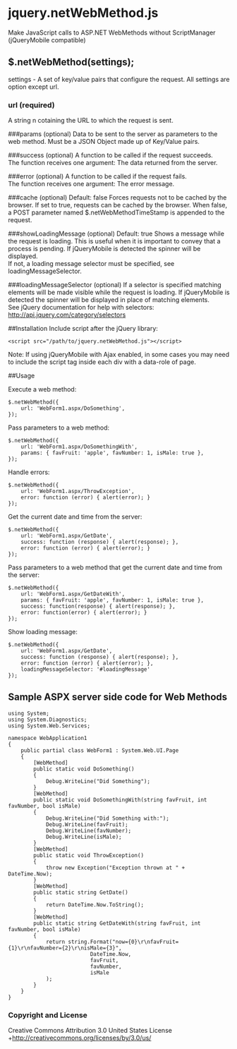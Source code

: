 jquery.netWebMethod.js
======================

Make JavaScript calls to ASP.NET WebMethods without ScriptManager  (jQueryMobile compatible)

## $.netWebMethod(settings);
settings - A set of key/value pairs that configure the request. All settings are option except url.

### url (required)
A string n cotaining the URL to which the request is sent. 


###params (optional)
Data to be sent to the server as parameters to the web method. 
Must be a JSON Object made up of Key/Value pairs.


###success (optional)
A function to be called if the request succeeds.  
The function receives one argument: The data returned from the server.

###error (optional)
A function to be called if the request fails.  
The function receives one argument: The error message.

###cache (optional)
Default: false
Forces requests not to be cached by the browser.
If set to true, requests can be cached by the browser.
When false, a POST parameter named $.netWebMethodTimeStamp is appended to the request.

###showLoadingMessage (optional)
Default: true
Shows a message while the request is loading. This is useful when it is important to convey that a process is pending.
If jQueryMobile is detected the spinner will be displayed.  
If not, a loading message selector must be specified, see loadingMessageSelector.

###loadingMessageSelector (optional)
If a selector is specified matching elements will be made visible while the request is loading.
If jQueryMobile is detected the spinner will be displayed in place of matching elements.  
See jQuery documentation for help with selectors: http://api.jquery.com/category/selectors


##Installation
Include script after the jQuery library:


    <script src="/path/to/jquery.netWebMethod.js"></script>

Note: If using jQueryMobile with Ajax enabled, in some cases you may need to include 
the script tag inside each div with a data-role of page.

##Usage

Execute a web method:

    $.netWebMethod({
        url: 'WebForm1.aspx/DoSomething',
    });


Pass parameters to a web method:

    $.netWebMethod({
        url: 'WebForm1.aspx/DoSomethingWith',
        params: { favFruit: 'apple', favNumber: 1, isMale: true },
    });

Handle errors:

    $.netWebMethod({
        url: 'WebForm1.aspx/ThrowException',
        error: function (error) { alert(error); }
    });

Get the current date and time from the server:

    $.netWebMethod({
        url: 'WebForm1.aspx/GetDate',
        success: function (response) { alert(response); },
        error: function (error) { alert(error); }
    });

Pass parameters to a web method that get the current date and time from the server:

    $.netWebMethod({
        url: 'WebForm1.aspx/GetDateWith',
        params: { favFruit: 'apple', favNumber: 1, isMale: true },
        success: function(response) { alert(response); },
        error: function(error) { alert(error); }
    });

Show loading message:

    $.netWebMethod({
        url: 'WebForm1.aspx/GetDate',
        success: function (response) { alert(response); },
        error: function (error) { alert(error); },
		loadingMessageSelector: '#loadingMessage'
    });



## Sample ASPX server side code for Web Methods

    using System;
    using System.Diagnostics;
    using System.Web.Services;

    namespace WebApplication1
    {
        public partial class WebForm1 : System.Web.UI.Page
        {
            [WebMethod]
            public static void DoSomething()
            {
                Debug.WriteLine("Did Something");
            }
            [WebMethod]
            public static void DoSomethingWith(string favFruit, int favNumber, bool isMale)
            {
                Debug.WriteLine("Did Something with:");
                Debug.WriteLine(favFruit);
                Debug.WriteLine(favNumber);
                Debug.WriteLine(isMale);
            }
            [WebMethod]
            public static void ThrowException()
            {
                throw new Exception("Exception thrown at " + DateTime.Now);
            }
            [WebMethod]
            public static string GetDate()
            {
                return DateTime.Now.ToString();
            }
            [WebMethod]
            public static string GetDateWith(string favFruit, int favNumber, bool isMale)
            {
                return string.Format("now={0}\r\nfavFruit={1}\r\nfavNumber={2}\r\nisMale={3}",
                              DateTime.Now,
                              favFruit,
                              favNumber,
                              isMale
                );
            }
        }
    }

### Copyright and License
Creative Commons Attribution 3.0 United States License +http://creativecommons.org/licenses/by/3.0/us/
